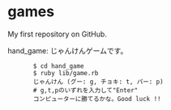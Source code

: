# games
My first repository on GitHub.

hand_game: じゃんけんゲームです。
           
           $ cd hand_game
           $ ruby lib/game.rb
           じゃんけん (グー: g, チョキ: t, パー: p)
           # g,t,pのいずれを入力して"Enter"
           コンピューターに勝てるかな。Good luck !!
           
